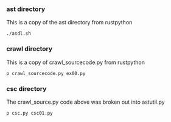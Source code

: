 
### ast directory

This is a copy of the ast directory from rustpython   

```
./asdl.sh
```

### crawl directory

This is a copy of crawl_sourcecode.py from rustpython

```
p crawl_sourcecode.py ex00.py
```

### csc directory

The crawl_source.py code above was broken out into astutil.py

```
p csc.py csc01.py
```
